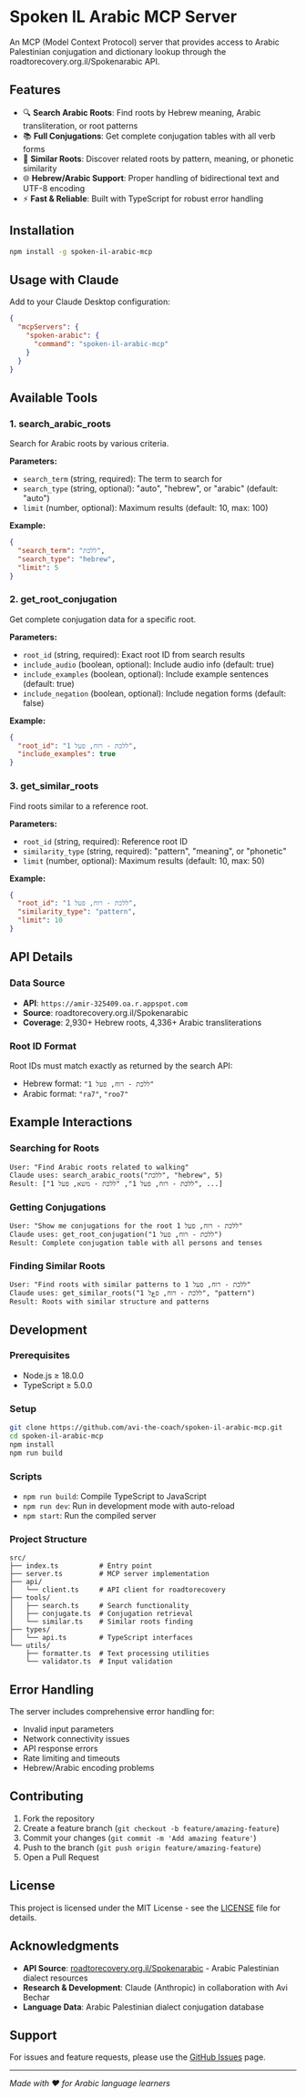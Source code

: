 # Spoken IL Arabic MCP Server

An MCP (Model Context Protocol) server that provides access to Arabic Palestinian conjugation and dictionary lookup through the roadtorecovery.org.il/Spokenarabic API.

## Features

- 🔍 **Search Arabic Roots**: Find roots by Hebrew meaning, Arabic transliteration, or root patterns
- 📚 **Full Conjugations**: Get complete conjugation tables with all verb forms  
- 🔄 **Similar Roots**: Discover related roots by pattern, meaning, or phonetic similarity
- 🌐 **Hebrew/Arabic Support**: Proper handling of bidirectional text and UTF-8 encoding
- ⚡ **Fast & Reliable**: Built with TypeScript for robust error handling

## Installation

```bash
npm install -g spoken-il-arabic-mcp
```

## Usage with Claude

Add to your Claude Desktop configuration:

```json
{
  "mcpServers": {
    "spoken-arabic": {
      "command": "spoken-il-arabic-mcp"
    }
  }
}
```

## Available Tools

### 1. search_arabic_roots

Search for Arabic roots by various criteria.

**Parameters:**
- `search_term` (string, required): The term to search for
- `search_type` (string, optional): "auto", "hebrew", or "arabic" (default: "auto")
- `limit` (number, optional): Maximum results (default: 10, max: 100)

**Example:**
```json
{
  "search_term": "ללכת",
  "search_type": "hebrew",
  "limit": 5
}
```

### 2. get_root_conjugation

Get complete conjugation data for a specific root.

**Parameters:**
- `root_id` (string, required): Exact root ID from search results
- `include_audio` (boolean, optional): Include audio info (default: true)
- `include_examples` (boolean, optional): Include example sentences (default: true)
- `include_negation` (boolean, optional): Include negation forms (default: false)

**Example:**
```json
{
  "root_id": "ללכת - רוח, פעל 1",
  "include_examples": true
}
```

### 3. get_similar_roots

Find roots similar to a reference root.

**Parameters:**
- `root_id` (string, required): Reference root ID
- `similarity_type` (string, required): "pattern", "meaning", or "phonetic"
- `limit` (number, optional): Maximum results (default: 10, max: 50)

**Example:**
```json
{
  "root_id": "ללכת - רוח, פעל 1",
  "similarity_type": "pattern",
  "limit": 10
}
```

## API Details

### Data Source
- **API**: `https://amir-325409.oa.r.appspot.com`
- **Source**: roadtorecovery.org.il/Spokenarabic
- **Coverage**: 2,930+ Hebrew roots, 4,336+ Arabic transliterations

### Root ID Format
Root IDs must match exactly as returned by the search API:
- Hebrew format: `"ללכת - רוח, פעל 1"`
- Arabic format: `"ra7"`, `"roo7"`

## Example Interactions

### Searching for Roots
```
User: "Find Arabic roots related to walking"
Claude uses: search_arabic_roots("ללכת", "hebrew", 5)
Result: ["ללכת - רוח, פעל 1", "ללכת - משא, פעל 1", ...]
```

### Getting Conjugations
```
User: "Show me conjugations for the root ללכת - רוח, פעל 1"
Claude uses: get_root_conjugation("ללכת - רוח, פעל 1")
Result: Complete conjugation table with all persons and tenses
```

### Finding Similar Roots
```
User: "Find roots with similar patterns to ללכת - רוח, פעל 1"
Claude uses: get_similar_roots("ללכת - רוח, פعל 1", "pattern")
Result: Roots with similar structure and patterns
```

## Development

### Prerequisites
- Node.js ≥ 18.0.0
- TypeScript ≥ 5.0.0

### Setup
```bash
git clone https://github.com/avi-the-coach/spoken-il-arabic-mcp.git
cd spoken-il-arabic-mcp
npm install
npm run build
```

### Scripts
- `npm run build`: Compile TypeScript to JavaScript
- `npm run dev`: Run in development mode with auto-reload
- `npm start`: Run the compiled server

### Project Structure
```
src/
├── index.ts          # Entry point
├── server.ts         # MCP server implementation  
├── api/
│   └── client.ts     # API client for roadtorecovery
├── tools/
│   ├── search.ts     # Search functionality
│   ├── conjugate.ts  # Conjugation retrieval
│   └── similar.ts    # Similar roots finding
├── types/
│   └── api.ts        # TypeScript interfaces
└── utils/
    ├── formatter.ts  # Text processing utilities
    └── validator.ts  # Input validation
```

## Error Handling

The server includes comprehensive error handling for:
- Invalid input parameters
- Network connectivity issues
- API response errors
- Rate limiting and timeouts
- Hebrew/Arabic encoding problems

## Contributing

1. Fork the repository
2. Create a feature branch (`git checkout -b feature/amazing-feature`)
3. Commit your changes (`git commit -m 'Add amazing feature'`)
4. Push to the branch (`git push origin feature/amazing-feature`)
5. Open a Pull Request

## License

This project is licensed under the MIT License - see the [LICENSE](LICENSE) file for details.

## Acknowledgments

- **API Source**: [roadtorecovery.org.il/Spokenarabic](https://roadtorecovery.org.il/Spokenarabic) - Arabic Palestinian dialect resources
- **Research & Development**: Claude (Anthropic) in collaboration with Avi Bechar
- **Language Data**: Arabic Palestinian dialect conjugation database

## Support

For issues and feature requests, please use the [GitHub Issues](https://github.com/avi-the-coach/spoken-il-arabic-mcp/issues) page.

---

*Made with ❤️ for Arabic language learners*